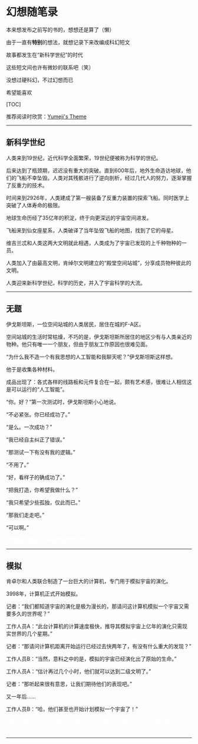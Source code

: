 # 幻想随笔录

本来想发布之前写的书的，想想还是算了（懒）

由于一直有**特别**的想法，就想记录下来改编成科幻短文

故事都发生在“新科学世纪”的时代

这些短文间也许有微妙的联系吧（笑）

没想过硬科幻，不过幻想而已

希望能喜欢

[TOC]

推荐阅读时欣赏：[Yumeji's Theme](https://music.163.com/#/song?id=5053626)

------

## 新科学世纪

人类来到19世纪，近代科学全面繁荣，19世纪便被称为科学的世纪。

后来达到了瓶颈期，迟迟没有重大的突破。直到600年后，地外生命造访地球，他们的飞船不幸坠毁。人类对其残骸进行了逆向剖析，经过几代人的努力，逐渐掌握了反重力的技术。

时间来到2926年，人类建成了第一艘装备了反重力装置的探索飞船。同时医学上突破了人体寿命的极限。

地球生命历经了35亿年的积淀，终于向更深远的宇宙空间进发。

飞船来到仙女座星系，人类破译了当年坠毁飞船的地图，找到了它的母星。

维吉兰忒和人类这两大文明就此相遇，人类成为了宇宙已发现的上千种物种的一员。

人类加入了由最高文明，肯绰尔文明建立的“殿堂空间站城”，分享成员物种彼此的文明。

人类迎来新科学世纪，科学的历史，并入了宇宙科学的大流。

------

## 无题

伊戈斯坦斯，一位空间站城的人类居民，居住在城的F-A区。

空间站城的生活时常枯燥，不巧的是，伊戈斯坦斯所居住的地区少有与人类亲近的物种。他只有唯一一个朋友，但由于朋友工作原因也很难见面。

“为什么我不造一个有我思想的人工智能和我聊天呢？”伊戈斯坦斯这样想。

他于是收集各种材料。

成品出现了：各式各样的线路板和元件复合在一起，颇有艺术感，很难让人相信这是可以运行的“人工智能”。

“你。好？”第一次测试时，伊戈斯坦斯小心地说。

“不必紧张。你已经成功了。”

“是么。一次成功？”

“我已经自主纠正了错误。”

“那测试一下有没有我的逻辑。”

“不用了。”

“好，看样子的确成功了。”

“把我打造，你希望我做什么？”

“我只希望少些孤独，仅此而已。”

“那我们走走吧。”

“可以啊。”

<font color ="white">“不过让我先吃一下今天的氯丙嗪吧……”</font>

------

## 模拟

肯卓尔和人类联合制造了一台巨大的计算机，专门用于模拟宇宙的演化。

3998年，计算机正式开始模拟。

记者：“我们都知道宇宙的演化是极为漫长的，那请问这计算机模拟一个宇宙又需要多久的世界呢？”

工作人员A：“此台计算机的计算速度极快，推导其模拟宇宙上亿年的演化只需现实世界的几个星期。”

记者：“那请问计算机距离开始运行已经过去快两年了，有没有什么重大的发现？”

工作人员B：“当然，意料之中的是，模拟的宇宙已经演化出了原始的生命。”

工作人员A：“估计再过几个小时，他们就可以达到二级文明了。”

记者：“那听起来很有意思，让我们期待他们的表现吧。”

又一年后……

工作人员B：“哈，他们甚至也开始计划模拟一个宇宙了！”

<font color ="white">工作人员A：“是啊，不过不幸的是，由于系统需要修缮，我们不得不停止对他们的模拟了。”</font>

------

